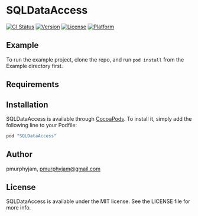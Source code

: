 # SQLDataAccess

[![CI Status](http://img.shields.io/travis/pmurphyjam/SQLDataAccess.svg?style=flat)](https://travis-ci.org/pmurphyjam/SQLDataAccess)
[![Version](https://img.shields.io/cocoapods/v/SQLDataAccess.svg?style=flat)](http://cocoapods.org/pods/SQLDataAccess)
[![License](https://img.shields.io/cocoapods/l/SQLDataAccess.svg?style=flat)](http://cocoapods.org/pods/SQLDataAccess)
[![Platform](https://img.shields.io/cocoapods/p/SQLDataAccess.svg?style=flat)](http://cocoapods.org/pods/SQLDataAccess)

## Example

To run the example project, clone the repo, and run `pod install` from the Example directory first.

## Requirements

## Installation

SQLDataAccess is available through [CocoaPods](http://cocoapods.org). To install
it, simply add the following line to your Podfile:

```ruby
pod "SQLDataAccess"
```

## Author

pmurphyjam, pmurphyjam@gmail.com

## License

SQLDataAccess is available under the MIT license. See the LICENSE file for more info.
